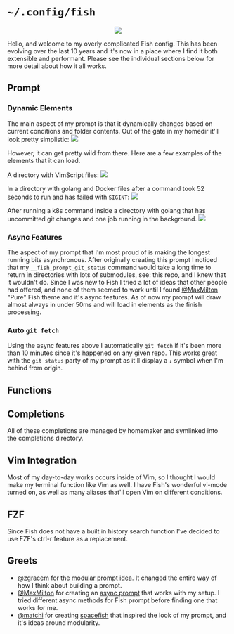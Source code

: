 # `~/.config/fish`

<p align="center">
    <img src="https://i.imgur.com/WidJ8uW.jpg">
</p>

Hello, and welcome to my overly complicated Fish config. This has been evolving over the last 10 years and it's now in a place where I find it both extensible and performant. Please see the individual sections below for more detail about how it all works.

## Prompt

### Dynamic Elements

The main aspect of my prompt is that it dynamically changes based on current conditions and folder contents. Out of the gate in my homedir it'll look pretty simplistic:
![](https://i.imgur.com/rrLsmoC.png)

However, it can get pretty wild from there. Here are a few examples of the elements that it can load.

A directory with VimScript files:
![](https://i.imgur.com/xl7MSRs.png)

In a directory with golang and Docker files after a command took 52 seconds to run and has failed with `SIGINT`:
![](https://i.imgur.com/36ZgK3o.png)

After running a k8s command inside a directory with golang that has uncommitted git changes and one job running in the background.
![](https://i.imgur.com/VDGRoWi.png)

### Async Features

The aspect of my prompt that I'm most proud of is making the longest running bits asynchronous. After originally creating this prompt I noticed that my `__fish_prompt_git_status` command would take a long time to return in directories with lots of submodules, see: this repo, and I knew that it wouldn't do. Since I was new to Fish I tried a lot of ideas that other people had offered, and none of them seemed to work until I found [@MaxMilton](https://github.com/MaxMilton) "Pure" Fish theme and it's async features. As of now my prompt will draw almost always in under 50ms and will load in elements as the finish processing.

### Auto `git fetch`

Using the async features above I automatically `git fetch` if it's been more than 10 minutes since it's happened on any given repo. This works great with the `git status` party of my prompt as it'll display a `↓` symbol when I'm behind from origin.

## Functions

## Completions

All of these completions are managed by homemaker and symlinked into the completions directory.

## Vim Integration

Most of my day-to-day works occurs inside of Vim, so I thought I would make my terminal function like Vim as well. I have Fish's wonderful vi-mode turned on, as well as many aliases that'll open Vim on different conditions.

## FZF

Since Fish does not have a built in history search function I've decided to use FZF's ctrl-r feature as a replacement.

## Greets

- [@zgracem](https://github.com/zgracem) for the [modular prompt idea](https://github.com/zgracem/dotconfig/tree/master/fish). It changed the entire way of how I think about building a prompt.
- [@MaxMilton](https://github.com/MaxMilton) for creating an [async prompt](https://github.com/MaxMilton/pure/blob/master/functions/__pure_run_async.fish) that works with my setup. I tried different async methods for Fish prompt before finding one that works for me.
- [@matchi](https://github.com/matchai) for creating [spacefish](https://github.com/matchai/spacefish) that inspired the look of my prompt, and it's ideas around modularity.
